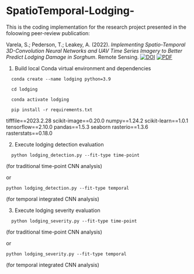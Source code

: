 # SpatioTemporal-Lodging-
This is the coding implementation for the research project presented in the foloowing peer-review publication:

Varela, S.; Pederson, T.; Leakey, A. (2022). *Implementing Spatio-Temporal 3D-Convolution Neural Networks and UAV Time Series Imagery to Better Predict Lodging Damage in Sorghum*. Remote Sensing. [![DOI](https://img.shields.io/badge/DOI-10.3390/rs14030733-blue)](https://doi.org/10.3390/rs14030733) [![PDF](https://img.shields.io/badge/PDF-Download-orange)](papers/remotesensing-14-00733-v2.pdf)


1) Build local Conda virtual environment and dependencies
```
  conda create --name lodging python=3.9  

  cd lodging

  conda activate lodging
  
  pip install -r requirements.txt
```
  
  tifffile==2023.2.28
  scikit-image==0.20.0
  numpy==1.24.2
  scikit-learn==1.0.1
  tensorflow==2.10.0
  pandas==1.5.3
  seaborn
  rasterio==1.3.6
  rasterstats==0.18.0

2) Execute lodging detection evaluation
```
  python lodging_detection.py --fit-type time-point 
```
  (for traditional time-point CNN analysis)

  or
  
  ```
  python lodging_detection.py --fit-type temporal 
```
  (for temporal integrated CNN analysis)

3) Execute lodging severity evaluation
```
  python lodging_severity.py --fit-type time-point
```
  (for traditional time-point CNN analysis)

  or
  ```
  python lodging_severity.py --fit-type temporal 
  ```
  (for temporal integrated CNN analysis)
